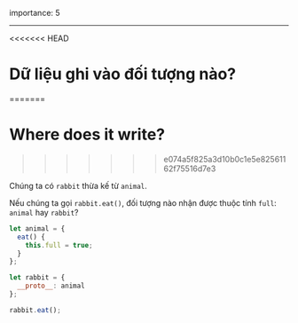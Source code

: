 importance: 5

---

<<<<<<< HEAD
# Dữ liệu ghi vào đối tượng nào?
=======
# Where does it write?
>>>>>>> e074a5f825a3d10b0c1e5e82561162f75516d7e3

Chúng ta có `rabbit` thừa kế từ `animal`.

Nếu chúng ta gọi `rabbit.eat()`, đối tượng nào nhận được thuộc tính `full`: `animal` hay `rabbit`? 

```js
let animal = {
  eat() {
    this.full = true;
  }
};

let rabbit = {
  __proto__: animal
};

rabbit.eat();
```

